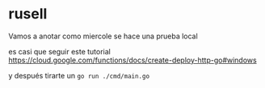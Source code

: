 # rusell

Vamos a anotar como miercole se hace una prueba local

es casi que seguir este tutorial 
https://cloud.google.com/functions/docs/create-deploy-http-go#windows

y después tirarte un `go run ./cmd/main.go`